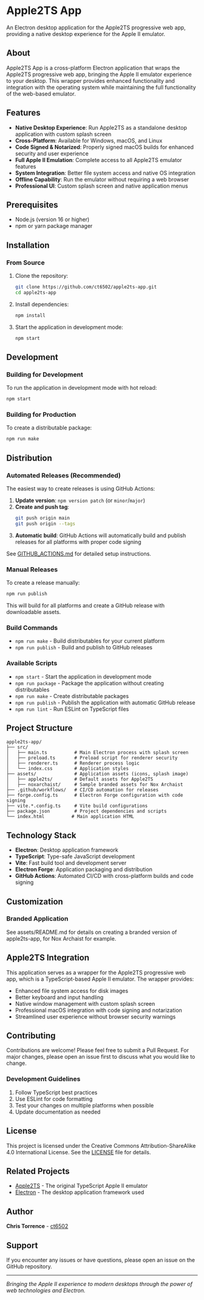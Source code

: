 # Apple2TS App

An Electron desktop application for the Apple2TS progressive web app, providing a native desktop experience for the Apple II emulator.

## About

Apple2TS App is a cross-platform Electron application that wraps the Apple2TS progressive web app, bringing the Apple II emulator experience to your desktop. This wrapper provides enhanced functionality and integration with the operating system while maintaining the full functionality of the web-based emulator.

## Features

- **Native Desktop Experience**: Run Apple2TS as a standalone desktop application with custom splash screen
- **Cross-Platform**: Available for Windows, macOS, and Linux
- **Code Signed & Notarized**: Properly signed macOS builds for enhanced security and user experience
- **Full Apple II Emulation**: Complete access to all Apple2TS emulator features
- **System Integration**: Better file system access and native OS integration
- **Offline Capability**: Run the emulator without requiring a web browser
- **Professional UI**: Custom splash screen and native application menus

## Prerequisites

- Node.js (version 16 or higher)
- npm or yarn package manager

## Installation

### From Source

1. Clone the repository:
   ```bash
   git clone https://github.com/ct6502/apple2ts-app.git
   cd apple2ts-app
   ```

2. Install dependencies:
   ```bash
   npm install
   ```

3. Start the application in development mode:
   ```bash
   npm start
   ```

## Development

### Building for Development

To run the application in development mode with hot reload:

```bash
npm start
```

### Building for Production

To create a distributable package:

```bash
npm run make
```

## Distribution

### Automated Releases (Recommended)

The easiest way to create releases is using GitHub Actions:

1. **Update version**: `npm version patch` (or `minor`/`major`)
2. **Create and push tag**: 
   ```bash
   git push origin main
   git push origin --tags
   ```
3. **Automatic build**: GitHub Actions will automatically build and publish releases for all platforms with proper code signing

See [GITHUB_ACTIONS.md](./GITHUB_ACTIONS.md) for detailed setup instructions.

### Manual Releases

To create a release manually:

```bash
npm run publish
```

This will build for all platforms and create a GitHub release with downloadable assets.

### Build Commands

- `npm run make` - Build distributables for your current platform
- `npm run publish` - Build and publish to GitHub releases

### Available Scripts

- `npm start` - Start the application in development mode
- `npm run package` - Package the application without creating distributables
- `npm run make` - Create distributable packages
- `npm run publish` - Publish the application with automatic GitHub release
- `npm run lint` - Run ESLint on TypeScript files

## Project Structure

```
apple2ts-app/
├── src/
│   ├── main.ts          # Main Electron process with splash screen
│   ├── preload.ts       # Preload script for renderer security
│   ├── renderer.ts      # Renderer process logic
│   └── index.css        # Application styles
├── assets/              # Application assets (icons, splash image)
│   ├── apple2ts/        # Default assets for Apple2TS
│   ├── noxarchaist/     # Sample branded assets for Nox Archaist
├── .github/workflows/   # CI/CD automation for releases
├── forge.config.ts      # Electron Forge configuration with code signing
├── vite.*.config.ts     # Vite build configurations
├── package.json         # Project dependencies and scripts
└── index.html          # Main application HTML
```

## Technology Stack

- **Electron**: Desktop application framework
- **TypeScript**: Type-safe JavaScript development
- **Vite**: Fast build tool and development server
- **Electron Forge**: Application packaging and distribution
- **GitHub Actions**: Automated CI/CD with cross-platform builds and code signing

## Customization

### Branded Application

See assets/README.md for details on creating a branded version of apple2ts-app,
for Nox Archaist for example.

## Apple2TS Integration

This application serves as a wrapper for the Apple2TS progressive web app, which is a TypeScript-based Apple II emulator. The wrapper provides:

- Enhanced file system access for disk images
- Better keyboard and input handling
- Native window management with custom splash screen
- Professional macOS integration with code signing and notarization
- Streamlined user experience without browser security warnings

## Contributing

Contributions are welcome! Please feel free to submit a Pull Request. For major changes, please open an issue first to discuss what you would like to change.

### Development Guidelines

1. Follow TypeScript best practices
2. Use ESLint for code formatting
3. Test your changes on multiple platforms when possible
4. Update documentation as needed

## License

This project is licensed under the Creative Commons Attribution-ShareAlike 4.0 International License. See the [LICENSE](LICENSE) file for details.

## Related Projects

- [Apple2TS](https://github.com/ct6502/apple2ts) - The original TypeScript Apple II emulator
- [Electron](https://electronjs.org) - The desktop application framework used

## Author

**Chris Torrence** - [ct6502](https://github.com/ct6502)

## Support

If you encounter any issues or have questions, please open an issue on the GitHub repository.

---

*Bringing the Apple II experience to modern desktops through the power of web technologies and Electron.*